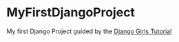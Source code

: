# MyFirstDjangoProject
My first Django Project guided by the [Django Girls Tutorial](https://tutorial.djangogirls.org/en/)
